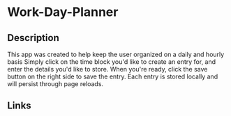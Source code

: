 # Work-Day-Planner

## Description
This app was created to help keep the user organized on a daily and hourly basis
Simply click on the time block you'd like to create an entry for, and enter the details you'd like to store. 
When you're ready, click the save button on the right side to save the entry.
Each entry is stored locally and will persist through page reloads.




## Links
